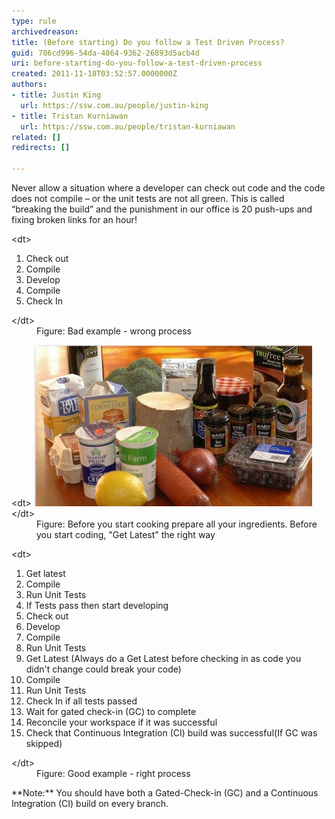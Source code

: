 ```yaml
---
type: rule
archivedreason: 
title: (Before starting) Do you follow a Test Driven Process?
guid: 786cd996-54da-4864-9362-26893d5acb4d
uri: before-starting-do-you-follow-a-test-driven-process
created: 2011-11-18T03:52:57.0000000Z
authors:
- title: Justin King
  url: https://ssw.com.au/people/justin-king
- title: Tristan Kurniawan
  url: https://ssw.com.au/people/tristan-kurniawan
related: []
redirects: []

---
```


Never allow a situation where a developer can check out code and the code does not compile – or the unit tests are not all green. This is called “breaking the build” and the punishment in our office is 20 push-ups and fixing broken links for an hour!   
<!--endintro-->
<dl class="bad">&lt;dt&gt;<ol><li>Check out</li><li>Compile</li><li>Develop</li><li>Compile</li><li>Check In</li></ol>&lt;/dt&gt;<dd>Figure: Bad example - wrong process</dd></dl><dl class="image">&lt;dt&gt; 
      <img src="BeforeCoding.jpg" alt=""> 
   &lt;/dt&gt;<dd>Figure: Before you start cooking prepare all your ingredients. Before you start coding, "Get Latest" the right way</dd></dl><dl class="good">&lt;dt&gt;<ol><li>Get latest </li><li>Compile </li><li>Run Unit Tests </li><li>If Tests pass then start developing </li><li>Check out </li><li>Develop </li><li>Compile </li><li>Run Unit Tests </li><li>Get Latest (Always do a Get Latest before checking in as code you didn't change could break your code) </li><li>Compile </li><li>Run Unit Tests </li><li>Check In if all tests passed </li><li>Wait for gated check-in (GC) to complete </li><li>Reconcile your workspace if it was successful </li><li>Check that Continuous Integration (CI) build was successful(If GC was skipped) </li></ol>&lt;/dt&gt;<dd>Figure: Good example - right process</dd></dl>
**Note:** You should have both a Gated-Check-in (GC) and a Continuous Integration (CI) build on every branch.
